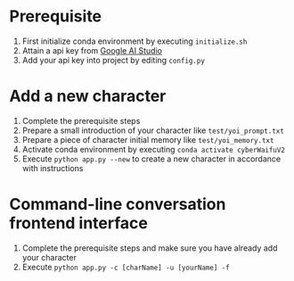 # Prerequisite

1. First initialize conda environment by executing `initialize.sh`
2. Attain a api key from [Google AI Studio](https://aistudio.google.com)
3. Add your api key into project by editing `config.py`

# Add a new character

1. Complete the prerequisite steps
2. Prepare a small introduction of your character like `test/yoi_prompt.txt`
3. Prepare a piece of character initial memory like `test/yoi_memory.txt`
4. Activate conda environment by executing `conda activate cyberWaifuV2`
5. Execute `python app.py --new` to create a new character in accordance with instructions

# Command-line conversation frontend interface

1. Complete the prerequisite steps and make sure you have already add your character
2. Execute `python app.py -c [charName] -u [yourName] -f`